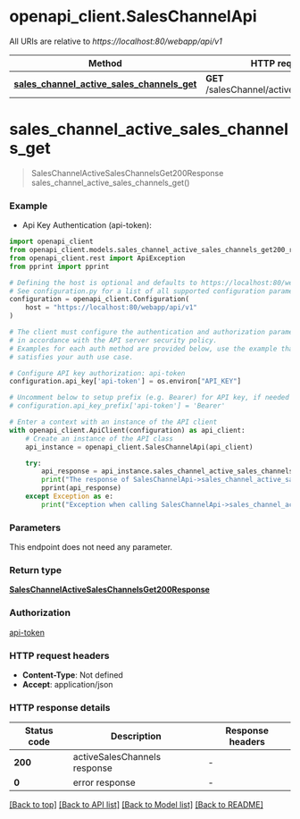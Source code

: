 # openapi_client.SalesChannelApi

All URIs are relative to *https://localhost:80/webapp/api/v1*

Method | HTTP request | Description
------------- | ------------- | -------------
[**sales_channel_active_sales_channels_get**](SalesChannelApi.md#sales_channel_active_sales_channels_get) | **GET** /salesChannel/activeSalesChannels | 


# **sales_channel_active_sales_channels_get**
> SalesChannelActiveSalesChannelsGet200Response sales_channel_active_sales_channels_get()



### Example

* Api Key Authentication (api-token):

```python
import openapi_client
from openapi_client.models.sales_channel_active_sales_channels_get200_response import SalesChannelActiveSalesChannelsGet200Response
from openapi_client.rest import ApiException
from pprint import pprint

# Defining the host is optional and defaults to https://localhost:80/webapp/api/v1
# See configuration.py for a list of all supported configuration parameters.
configuration = openapi_client.Configuration(
    host = "https://localhost:80/webapp/api/v1"
)

# The client must configure the authentication and authorization parameters
# in accordance with the API server security policy.
# Examples for each auth method are provided below, use the example that
# satisfies your auth use case.

# Configure API key authorization: api-token
configuration.api_key['api-token'] = os.environ["API_KEY"]

# Uncomment below to setup prefix (e.g. Bearer) for API key, if needed
# configuration.api_key_prefix['api-token'] = 'Bearer'

# Enter a context with an instance of the API client
with openapi_client.ApiClient(configuration) as api_client:
    # Create an instance of the API class
    api_instance = openapi_client.SalesChannelApi(api_client)

    try:
        api_response = api_instance.sales_channel_active_sales_channels_get()
        print("The response of SalesChannelApi->sales_channel_active_sales_channels_get:\n")
        pprint(api_response)
    except Exception as e:
        print("Exception when calling SalesChannelApi->sales_channel_active_sales_channels_get: %s\n" % e)
```



### Parameters

This endpoint does not need any parameter.

### Return type

[**SalesChannelActiveSalesChannelsGet200Response**](SalesChannelActiveSalesChannelsGet200Response.md)

### Authorization

[api-token](../README.md#api-token)

### HTTP request headers

 - **Content-Type**: Not defined
 - **Accept**: application/json

### HTTP response details

| Status code | Description | Response headers |
|-------------|-------------|------------------|
**200** | activeSalesChannels response |  -  |
**0** | error response |  -  |

[[Back to top]](#) [[Back to API list]](../README.md#documentation-for-api-endpoints) [[Back to Model list]](../README.md#documentation-for-models) [[Back to README]](../README.md)

